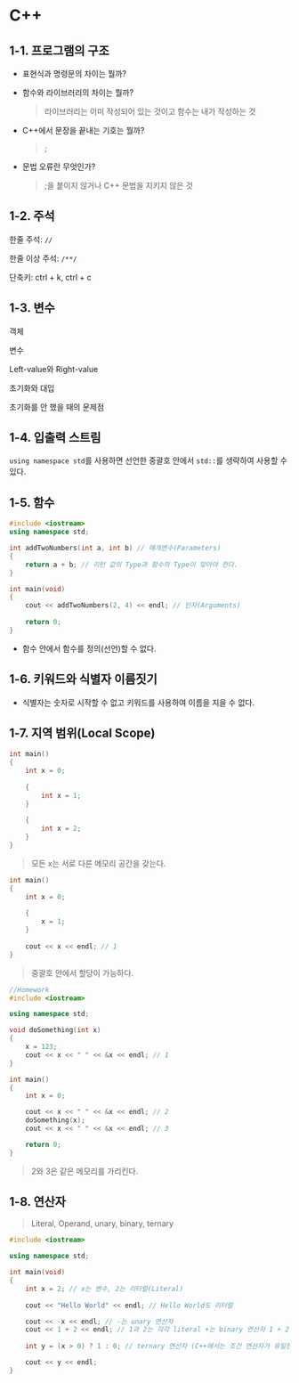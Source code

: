 # C++

## 1-1. 프로그램의 구조

* 표현식과 명령문의 차이는 뭘까?

  > 

* 함수와 라이브러리의 차이는 뭘까?

  > 라이브러리는 이미 작성되어 있는 것이고 함수는 내가 작성하는 것

* C++에서 문장을 끝내는 기호는 뭘까?

  > ;

* 문법 오류란 무엇인가?

  > ;을 붙이지 않거나 C++ 문법을 지키지 않은 것



## 1-2. 주석

한줄 주석: `//` 

한줄 이상 주석: `/**/`

단축키: ctrl + k, ctrl + c



## 1-3. 변수

객체

변수

Left-value와 Right-value

초기화와 대입

초기화를 안 했을 때의 문제점



## 1-4. 입출력 스트림

`using namespace std`를 사용하면 선언한 중괄호 안에서 `std::`를 생략하여 사용할 수 있다.



## 1-5. 함수

```c++
#include <iostream>
using namespace std;

int addTwoNumbers(int a, int b) // 매개변수(Parameters)
{
    return a + b; // 리턴 값의 Type과 함수의 Type이 맞아야 한다.
}

int main(void)
{
    cout << addTwoNumbers(2, 4) << endl; // 인자(Arguments)
    
    return 0;
}
```

* 함수 안에서 함수를 정의(선언)할 수 없다.



## 1-6. 키워드와 식별자 이름짓기

* 식별자는 숫자로 시작할 수 없고 키워드를 사용하여 이름을 지을 수 없다.



## 1-7. 지역 범위(Local Scope)

```c++
int main()
{
    int x = 0;
    
    {
        int x = 1;
    }
    
    {
        int x = 2;
    }
}
```

> 모든 x는 서로 다른 메모리 공간을 갖는다.



```c++
int main()
{
    int x = 0;
    
    {
        x = 1;
    }
    
    cout << x << endl; // 1
}
```

> 중괄호 안에서 할당이 가능하다.



```c++
//Homework
#include <iostream>

using namespace std;

void doSomething(int x)
{
	x = 123;
	cout << x << " " << &x << endl; // 1
}

int main()
{
	int x = 0;

	cout << x << " " << &x << endl; // 2
	doSomething(x);
	cout << x << " " << &x << endl; // 3

	return 0;
}
```

> 2와 3은 같은 메모리를 가리킨다.



## 1-8. 연산자

> Literal, Operand, unary, binary, ternary

```c++
#include <iostream>

using namespace std;

int main(void)
{
	int x = 2; // x는 변수, 2는 리터럴(Literal)
	 
	cout << "Hello World" << endl; // Hello World도 리터럴

	cout << -x << endl; // -는 unary 연산자
	cout << 1 + 2 << endl; // 1과 2는 각각 literal +는 binary 연산자 1 + 2는 표현식
	
	int y = (x > 0) ? 1 : 0; // ternary 연산자 (C++에서는 조건 연산자가 유일한 삼항 연산자이다.)

	cout << y << endl;
}
```

